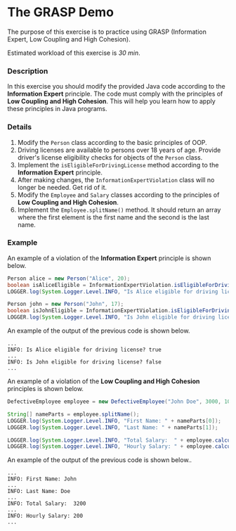 # The GRASP Demo

The purpose of this exercise is to practice using GRASP (Information Expert, Low Coupling and High Cohesion).

Estimated workload of this exercise is *30 min*.

### Description

In this exercise you should modify the provided Java code according to the **Information Expert** principle. The code must comply with the principles of **Low Coupling and High Cohesion**. This will help you learn how to apply these principles in Java programs.

### Details

1) Modify the `Person` class according to the basic principles of OOP.
2) Driving licenses are available to persons over 18 years of age. Provide driver's license eligibility checks for objects of the `Person` class.
3) Implement the `isEligibleForDrivingLicense` method according to the **Information Expert** principle.
4) After making changes, the `InformationExpertViolation` class will no longer be needed. Get rid of it.
5) Modify the `Employee` and `Salary` classes according to the principles of **Low Coupling and High Cohesion**.
6) Implement the `Employee.splitName()` method. It should return an array where the first element is the first name and the second is the last name.

###  Example

An example of a violation of the **Information Expert** principle is shown below.

```java
Person alice = new Person("Alice", 20);
boolean isAliceEligible = InformationExpertViolation.isEligibleForDrivingLicense(alice);
LOGGER.log(System.Logger.Level.INFO, "Is Alice eligible for driving license? " + isAliceEligible);

Person john = new Person("John", 17);
boolean isJohnEligible = InformationExpertViolation.isEligibleForDrivingLicense(john);
LOGGER.log(System.Logger.Level.INFO, "Is John eligible for driving license? " + isJohnEligible);
```

An example of the output of the previous code is shown below.

```
...
INFO: Is Alice eligible for driving license? true
...
INFO: Is John eligible for driving license? false
...
```

An example of a violation of the **Low Coupling and High Cohesion** principles is shown below.

```java
DefectiveEmployee employee = new DefectiveEmployee("John Doe", 3000, 10, 20);

String[] nameParts = employee.splitName();
LOGGER.log(System.Logger.Level.INFO, "First Name: " + nameParts[0]);
LOGGER.log(System.Logger.Level.INFO, "Last Name: " + nameParts[1]);

LOGGER.log(System.Logger.Level.INFO, "Total Salary:  " + employee.calculateTotalSalary());
LOGGER.log(System.Logger.Level.INFO, "Hourly Salary: " + employee.calculateHourlySalary());
```

An example of the output of the previous code is shown below..

```
...
INFO: First Name: John
...
INFO: Last Name: Doe
...
INFO: Total Salary:  3200
...
INFO: Hourly Salary: 200
...
```
